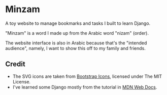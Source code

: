 # Minzam

A toy website to manage bookmarks and tasks I built to learn Django.

"Minzam" is a word I made up from the Arabic word "nizam" (order).

The website interface is also in Arabic because that's the "intended audience", namely, I want to show this off to my family and friends.

## Credit

- The SVG icons are taken from [Bootstrap Icons](https://icons.getbootstrap.com/), licensed under The MIT License.
- I've learned some Django mostly from the tutorial in [MDN Web Docs](https://developer.mozilla.org/en-US/docs/Learn/Server-side/Django).
